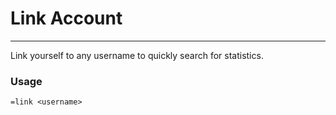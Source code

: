 # Link Account
---
Link yourself to any username to quickly search for statistics.

### Usage
```
=link <username>
```
